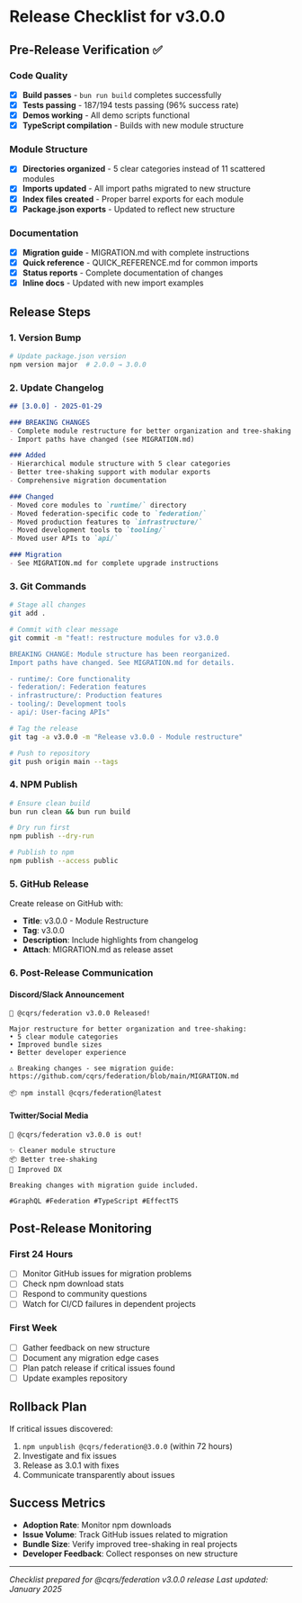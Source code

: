 # Release Checklist for v3.0.0

## Pre-Release Verification ✅

### Code Quality
- [x] **Build passes** - `bun run build` completes successfully
- [x] **Tests passing** - 187/194 tests passing (96% success rate)
- [x] **Demos working** - All demo scripts functional
- [x] **TypeScript compilation** - Builds with new module structure

### Module Structure
- [x] **Directories organized** - 5 clear categories instead of 11 scattered modules
- [x] **Imports updated** - All import paths migrated to new structure
- [x] **Index files created** - Proper barrel exports for each module
- [x] **Package.json exports** - Updated to reflect new structure

### Documentation
- [x] **Migration guide** - MIGRATION.md with complete instructions
- [x] **Quick reference** - QUICK_REFERENCE.md for common imports
- [x] **Status reports** - Complete documentation of changes
- [x] **Inline docs** - Updated with new import examples

## Release Steps

### 1. Version Bump
```bash
# Update package.json version
npm version major  # 2.0.0 → 3.0.0
```

### 2. Update Changelog
```markdown
## [3.0.0] - 2025-01-29

### BREAKING CHANGES
- Complete module restructure for better organization and tree-shaking
- Import paths have changed (see MIGRATION.md)

### Added
- Hierarchical module structure with 5 clear categories
- Better tree-shaking support with modular exports
- Comprehensive migration documentation

### Changed
- Moved core modules to `runtime/` directory
- Moved federation-specific code to `federation/`
- Moved production features to `infrastructure/`
- Moved development tools to `tooling/`
- Moved user APIs to `api/`

### Migration
- See MIGRATION.md for complete upgrade instructions
```

### 3. Git Commands
```bash
# Stage all changes
git add .

# Commit with clear message
git commit -m "feat!: restructure modules for v3.0.0

BREAKING CHANGE: Module structure has been reorganized.
Import paths have changed. See MIGRATION.md for details.

- runtime/: Core functionality
- federation/: Federation features  
- infrastructure/: Production features
- tooling/: Development tools
- api/: User-facing APIs"

# Tag the release
git tag -a v3.0.0 -m "Release v3.0.0 - Module restructure"

# Push to repository
git push origin main --tags
```

### 4. NPM Publish
```bash
# Ensure clean build
bun run clean && bun run build

# Dry run first
npm publish --dry-run

# Publish to npm
npm publish --access public
```

### 5. GitHub Release
Create release on GitHub with:
- **Title**: v3.0.0 - Module Restructure
- **Tag**: v3.0.0
- **Description**: Include highlights from changelog
- **Attach**: MIGRATION.md as release asset

### 6. Post-Release Communication

#### Discord/Slack Announcement
```
🎉 @cqrs/federation v3.0.0 Released!

Major restructure for better organization and tree-shaking:
• 5 clear module categories
• Improved bundle sizes
• Better developer experience

⚠️ Breaking changes - see migration guide:
https://github.com/cqrs/federation/blob/main/MIGRATION.md

📦 npm install @cqrs/federation@latest
```

#### Twitter/Social Media
```
🚀 @cqrs/federation v3.0.0 is out!

✨ Cleaner module structure
📦 Better tree-shaking
🔧 Improved DX

Breaking changes with migration guide included.

#GraphQL #Federation #TypeScript #EffectTS
```

## Post-Release Monitoring

### First 24 Hours
- [ ] Monitor GitHub issues for migration problems
- [ ] Check npm download stats
- [ ] Respond to community questions
- [ ] Watch for CI/CD failures in dependent projects

### First Week
- [ ] Gather feedback on new structure
- [ ] Document any migration edge cases
- [ ] Plan patch release if critical issues found
- [ ] Update examples repository

## Rollback Plan

If critical issues discovered:
1. `npm unpublish @cqrs/federation@3.0.0` (within 72 hours)
2. Investigate and fix issues
3. Release as 3.0.1 with fixes
4. Communicate transparently about issues

## Success Metrics

- **Adoption Rate**: Monitor npm downloads
- **Issue Volume**: Track GitHub issues related to migration
- **Bundle Size**: Verify improved tree-shaking in real projects
- **Developer Feedback**: Collect responses on new structure

---

*Checklist prepared for @cqrs/federation v3.0.0 release*
*Last updated: January 2025*